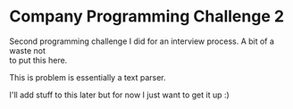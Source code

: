 # Company Programming Challenge 2  

Second programming challenge I did for an interview process. A bit of a waste not  
to put this here.  

This is problem is essentially a text parser.  

I'll add stuff to this later but for now I just want to get it up :)